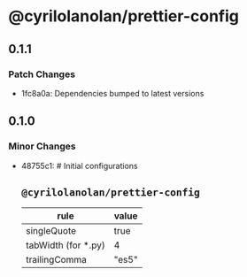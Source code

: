 # @cyrilolanolan/prettier-config

## 0.1.1

### Patch Changes

- 1fc8a0a: Dependencies bumped to latest versions

## 0.1.0

### Minor Changes

- 48755c1: # Initial configurations

  ## `@cyrilolanolan/prettier-config`

  | rule                 | value |
  | -------------------- | ----- |
  | singleQuote          | true  |
  | tabWidth (for \*.py) | 4     |
  | trailingComma        | "es5" |
